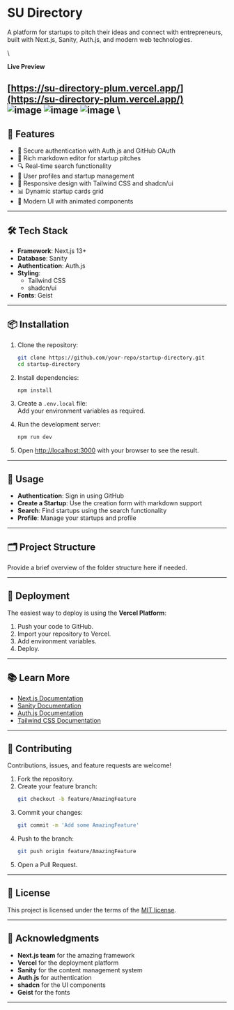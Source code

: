 # SU Directory
A platform for startups to pitch their ideas and connect with entrepreneurs, built with Next.js, Sanity, Auth.js, and modern web technologies.

\

**Live Preview**

[https://su-directory-plum.vercel.app/](https://su-directory-plum.vercel.app/)
 \
![image](https://github.com/user-attachments/assets/182a0938-3a47-4794-8b30-7e254622803b)
![image](https://github.com/user-attachments/assets/8e394d05-430a-4f3d-8685-c8beac1de60c)
![image](https://github.com/user-attachments/assets/fdcb47fb-7bda-4aae-8da4-7f1f6b0131c5)
\
---


## 🚀 Features

- 🔐 Secure authentication with Auth.js and GitHub OAuth  
- 📝 Rich markdown editor for startup pitches  
- 🔍 Real-time search functionality  
- 👤 User profiles and startup management  
- 📱 Responsive design with Tailwind CSS and shadcn/ui  
- 📊 Dynamic startup cards grid  
- 🎨 Modern UI with animated components  

---

## 🛠️ Tech Stack

- **Framework**: Next.js 13+  
- **Database**: Sanity  
- **Authentication**: Auth.js  
- **Styling**:  
    - Tailwind CSS  
    - shadcn/ui  
- **Fonts**: Geist  

---

## 📦 Installation

1. Clone the repository:  
     ```bash
     git clone https://github.com/your-repo/startup-directory.git
     cd startup-directory
     ```

2. Install dependencies:  
     ```bash
     npm install
     ```

3. Create a `.env.local` file:  
     Add your environment variables as required.

4. Run the development server:  
     ```bash
     npm run dev
     ```

5. Open [http://localhost:3000](http://localhost:3000) with your browser to see the result.

---

## 📝 Usage

- **Authentication**: Sign in using GitHub  
- **Create a Startup**: Use the creation form with markdown support  
- **Search**: Find startups using the search functionality  
- **Profile**: Manage your startups and profile  

---

## 🗂️ Project Structure

Provide a brief overview of the folder structure here if needed.

---

## 🚀 Deployment

The easiest way to deploy is using the **Vercel Platform**:

1. Push your code to GitHub.  
2. Import your repository to Vercel.  
3. Add environment variables.  
4. Deploy.  

---

## 📚 Learn More

- [Next.js Documentation](https://nextjs.org/docs)  
- [Sanity Documentation](https://www.sanity.io/docs)  
- [Auth.js Documentation](https://authjs.dev)  
- [Tailwind CSS Documentation](https://tailwindcss.com/docs)  

---

## 🤝 Contributing

Contributions, issues, and feature requests are welcome!  

1. Fork the repository.  
2. Create your feature branch:  
     ```bash
     git checkout -b feature/AmazingFeature
     ```
3. Commit your changes:  
     ```bash
     git commit -m 'Add some AmazingFeature'
     ```
4. Push to the branch:  
     ```bash
     git push origin feature/AmazingFeature
     ```
5. Open a Pull Request.  

---

## 📄 License

This project is licensed under the terms of the [MIT license](LICENSE).

---

## 🌟 Acknowledgments

- **Next.js team** for the amazing framework  
- **Vercel** for the deployment platform  
- **Sanity** for the content management system  
- **Auth.js** for authentication  
- **shadcn** for the UI components  
- **Geist** for the fonts  

---  
